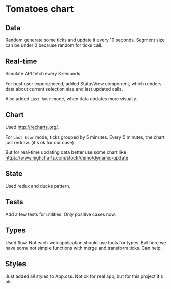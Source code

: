 # Tomatoes chart

## Data

Random generate some ticks and update it every 10 seconds.
Segment size can be under 0 because random for ticks call.

## Real-time

Simulate API fetch every 3 seconds.

For best user experiencecd, added StatusView component, which renders data about current selection size and last updated calls. 

Also added `Last hour` mode, when data updates more visually.

## Chart

Used http://recharts.org/.

For  `Last hour` mode, ticks grouped by 5 minutes.
Every 5 minutes, the chart just redraw. (it's ok for our case)

But for real-time updating data better use some chart like https://www.highcharts.com/stock/demo/dynamic-update

## State

Used redux and ducks pattern.

## Tests

Add a few tests for utilities. Only positive cases now.


## Types

Used flow. Not each web application should use tools for types. But here we have some not simple functions with merge and transform ticks. Can help.

## Styles 

Just added all styles to App.css. Not ok for real app, but for this project it's ok.

